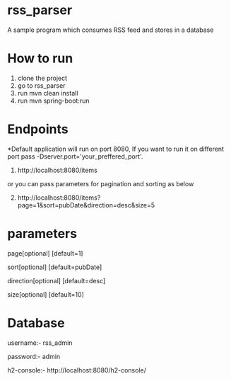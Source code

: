 # rss_parser
A sample program which consumes RSS feed and stores in a database

# How to run
1. clone the project
2. go to rss_parser
3. run mvn clean install
4. run mvn spring-boot:run

# Endpoints
*Default application will run on port 8080, If you want to run it on different port pass -Dserver.port='your_preffered_port'.

1. http://localhost:8080/items

or you can pass parameters for pagination and sorting as below

2. http://localhost:8080/items?page=1&sort=pubDate&direction=desc&size=5

# parameters
page[optional] [default=1]

sort[optional] [default=pubDate]

direction[optional] [default=desc]

size[optional] [default=10]

# Database

username:- rss_admin

password:- admin

h2-console:- http://localhost:8080/h2-console/


